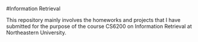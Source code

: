 #Information Retrieval	

This repository mainly involves the homeworks and projects that I have submitted for the purpose of the course CS6200 on Information Retrieval at Northeastern University.

